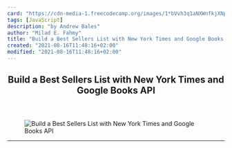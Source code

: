 ```yaml
---
card: "https://cdn-media-1.freecodecamp.org/images/1*bVvh3q1aNXWnfkjXNp_vwQ.png"
tags: [JavaScript]
description: "by Andrew Bales"
author: "Milad E. Fahmy"
title: "Build a Best Sellers List with New York Times and Google Books API"
created: "2021-08-16T11:48:16+02:00"
modified: "2021-08-16T11:48:16+02:00"
---
```

<div class="site-wrapper">
<main id="site-main" class="site-main outer">
<div class="inner">
<article class="post-full post tag-javascript tag-digital-humanities tag-technology tag-api tag-google ">
<header class="post-full-header">
<h1 class="post-full-title">Build a Best Sellers List with New York Times and Google Books API</h1>
</header>
<figure class="post-full-image">
<picture>
<source media="(max-width: 700px)" sizes="1px" srcset="data:image/gif;base64,R0lGODlhAQABAIAAAAAAAP///yH5BAEAAAAALAAAAAABAAEAAAIBRAA7 1w">
<source media="(min-width: 701px)" sizes="(max-width: 800px) 400px,
(max-width: 1170px) 700px,
1400px" srcset="https://cdn-media-1.freecodecamp.org/images/1*bVvh3q1aNXWnfkjXNp_vwQ.png 300w,
https://cdn-media-1.freecodecamp.org/images/1*bVvh3q1aNXWnfkjXNp_vwQ.png 600w,
https://cdn-media-1.freecodecamp.org/images/1*bVvh3q1aNXWnfkjXNp_vwQ.png 1000w,
https://cdn-media-1.freecodecamp.org/images/1*bVvh3q1aNXWnfkjXNp_vwQ.png 2000w">
<img onerror="this.style.display='none'" src="https://cdn-media-1.freecodecamp.org/images/1*bVvh3q1aNXWnfkjXNp_vwQ.png" alt="Build a Best Sellers List with New York Times and Google Books API">
</picture>
</figure>
<section class="post-full-content">
<div class="post-content medium-migrated-article">
</div>
<hr>
</section>
</article>
</div>
</main>
</div>
<!-- Google Tag Manager (noscript) -->
<!-- End Google Tag Manager (noscript) -->
